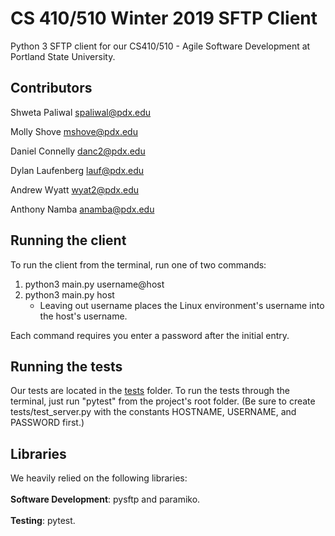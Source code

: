 # CS  410/510 Winter 2019 SFTP Client

Python 3 SFTP client for our CS410/510 - Agile Software Development at Portland State University.

## Contributors

Shweta Paliwal <spaliwal@pdx.edu>

Molly Shove <mshove@pdx.edu>

Daniel Connelly <danc2@pdx.edu>

Dylan Laufenberg <lauf@pdx.edu>

Andrew Wyatt <wyat2@pdx.edu>

Anthony Namba <anamba@pdx.edu>

## Running the client

To run the client from the terminal, run one of two commands:
1) python3 main.py username@host
2) python3 main.py host
   - Leaving out username places the Linux environment's username into the host's username.
   
Each command requires you enter a password after the initial entry.

## Running the tests

Our tests are located in the [tests](tests) folder. To run the tests through the terminal, just run "pytest" from the project's root folder. (Be sure to create tests/test_server.py with the constants HOSTNAME, USERNAME, and PASSWORD first.)

## Libraries

We heavily relied on the following libraries:<br></br>
<b>Software Development</b>: pysftp and paramiko. <br></br>
<b>Testing</b>: pytest.<br></br>
